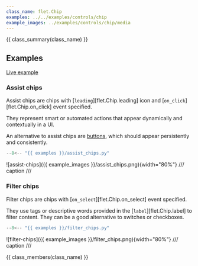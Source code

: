 ```yaml
---
class_name: flet.Chip
examples: ../../examples/controls/chip
example_images: ../examples/controls/chip/media
---
```


{{ class_summary(class_name) }}

## Examples

[Live example](https://flet-controls-gallery.fly.dev/input/chip)

### Assist chips

Assist chips are chips with [`leading`][flet.Chip.leading] icon and [`on_click`][flet.Chip.on_click] event specified.

They represent smart or automated actions that appear dynamically and contextually in a UI.

An alternative to assist chips are [buttons](buttons/index.md), which should appear persistently and consistently.

```python
--8<-- "{{ examples }}/assist_chips.py"
```

![assist-chips]({{ example_images }}/assist_chips.png){width="80%"}
/// caption
///

### Filter chips

Filter chips are chips with [`on_select`][flet.Chip.on_select] event specified.

They use tags or descriptive words provided in the [`label`][flet.Chip.label] to filter content.
They can be a good alternative to switches or checkboxes.

```python
--8<-- "{{ examples }}/filter_chips.py"
```

![filter-chips]({{ example_images }}/filter_chips.png){width="80%"}
/// caption
///

{{ class_members(class_name) }}
